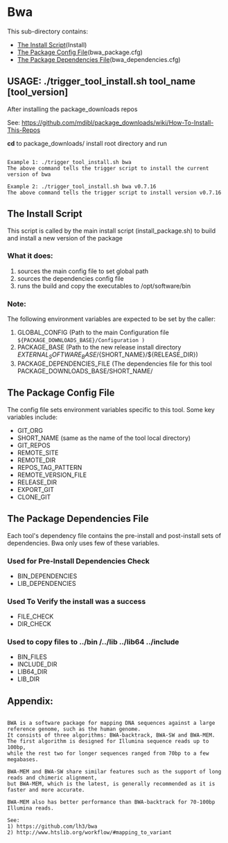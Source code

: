 
# Bwa
 
This sub-directory contains:
 - [The Install Script](#the-install-script)(Install)
 - [The Package Config File](#the-package-config-file)(bwa_package.cfg)
 - [The Package Dependencies File](#the-package-dependencies-file)(bwa_dependencies.cfg)

## USAGE: ./trigger_tool_install.sh tool_name [tool_version]

After installing the package_downloads repos 

See: https://github.com/mdibl/package_downloads/wiki/How-To-Install-This-Repos

**cd**  to package_downloads/ install root directory and run 
```

Example 1: ./trigger_tool_install.sh bwa
The above command tells the trigger script to install the current version of bwa

Example 2: ./trigger_tool_install.sh bwa v0.7.16 
The above command tells the trigger script to install version v0.7.16 
```

## The Install Script
 This script is called by the main install script 
(install_package.sh)  to build and install  a new version of the package 

### What it does:
  1) sources the main config file to set global path
  2) sources the dependencies config file
  3) runs the build and copy the executables to /opt/software/bin

### Note:
The following environment variables are expected to be set by the caller:

 1) GLOBAL_CONFIG  (Path to the main Configuration file
    ``` ${PACKAGE_DOWNLOADS_BASE}/Configuration ) ```
 2) PACKAGE_BASE   (Path to the new release install directory  ${EXTERNAL_SOFTWARE_BASE}/${SHORT_NAME}/${RELEASE_DIR})
 3) PACKAGE_DEPENDENCIES_FILE (The dependencies file for this tool  PACKAGE_DOWNLOADS_BASE/SHORT_NAME/


## The Package Config File 
The config file sets environment variables specific to this tool.
Some key variables include:

  - GIT_ORG
  - SHORT_NAME  (same as the name of the tool local directory)
  - GIT_REPOS
  - REMOTE_SITE
  - REMOTE_DIR
  - REPOS_TAG_PATTERN
  - REMOTE_VERSION_FILE
  - RELEASE_DIR
  - EXPORT_GIT
  - CLONE_GIT
  
## The Package Dependencies File
Each tool's dependency file contains the pre-install and post-install sets of dependencies.
Bwa only uses few of these variables.

### Used for Pre-Install Dependencies Check
  - BIN_DEPENDENCIES
  - LIB_DEPENDENCIES

### Used To Verify the install was a success
  - FILE_CHECK
  - DIR_CHECK

### Used to copy files to ../bin /../lib ../lib64 ../include 
  - BIN_FILES
  - INCLUDE_DIR
  - LIB64_DIR
  - LIB_DIR
## Appendix:
```

BWA is a software package for mapping DNA sequences against a large reference genome, such as the human genome.
It consists of three algorithms: BWA-backtrack, BWA-SW and BWA-MEM. 
The first algorithm is designed for Illumina sequence reads up to 100bp, 
while the rest two for longer sequences ranged from 70bp to a few megabases.

BWA-MEM and BWA-SW share similar features such as the support of long reads and chimeric alignment, 
but BWA-MEM, which is the latest, is generally recommended as it is faster and more accurate. 

BWA-MEM also has better performance than BWA-backtrack for 70-100bp Illumina reads. 

See:
1) https://github.com/lh3/bwa
2) http://www.htslib.org/workflow/#mapping_to_variant
```

